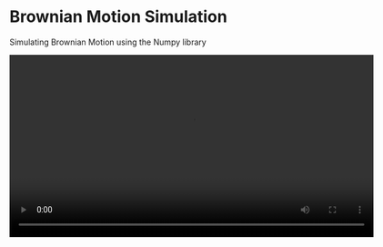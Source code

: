 # Brownian Motion Simulation
Simulating Brownian Motion using the Numpy library

<video width="640" height="320" controls>
  <source src="simulation_video.mp4" type="video/mp4">
</video>